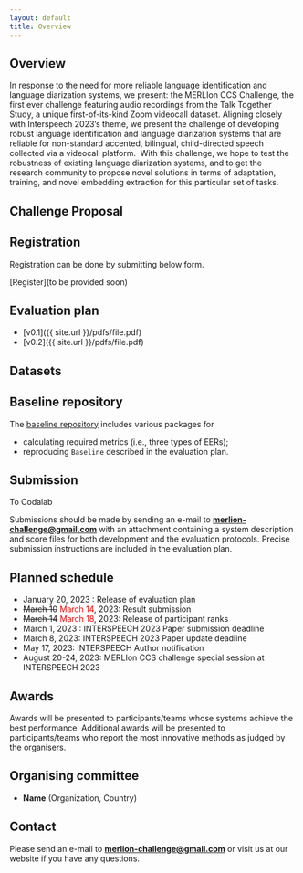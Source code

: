 ```yaml
---
layout: default
title: Overview
---
```


## Overview
In response to the need for more reliable language identification and language diarization systems, we present: the MERLIon CCS Challenge, the first ever challenge featuring audio recordings from the Talk Together Study, a unique first-of-its-kind Zoom videocall dataset. Aligning closely with Interspeech 2023’s theme, we present the challenge of developing robust language identification and language diarization systems that are reliable for non-standard accented, bilingual, child-directed speech collected via a videocall platform. 
With this challenge, we hope to test the robustness of existing language diarization systems, and to get the research community to propose novel solutions in terms of adaptation, training, and novel embedding extraction for this particular set of tasks. 


## Challenge Proposal

## Registration
Registration can be done by submitting below form.

[Register](to be provided soon)

## Evaluation plan
- [v0.1]({{ site.url }}/pdfs/file.pdf)
- [v0.2]({{ site.url }}/pdfs/file.pdf)

## Datasets

## Baseline repository
The [baseline repository](https://github.com/merlion-challenge/MERLIONCCS_Baseline) includes various packages for
- calculating required metrics (i.e., three types of EERs);
- reproducing `Baseline` described in the evaluation plan.


## Submission

To Codalab

Submissions should be made by sending an e-mail to **merlion-challenge@gmail.com** with an attachment containing a system description and score files for both development and the evaluation protocols. Precise submission instructions are included in the evaluation plan.

## Planned schedule
- January 20, 2023 : Release of evaluation plan
- ~~March 10~~ <span style="color:red">March 14</span>, 2023: Result submission
- ~~March 14~~ <span style="color:red">March 18</span>, 2023: Release of participant ranks
- March 1, 2023 : INTERSPEECH 2023 Paper submission deadline
- March 8, 2023: INTERSPEECH 2023 Paper update deadline
- May 17, 2023: INTERSPEECH Author notification
- August 20-24, 2023: MERLIon CCS challenge special session at INTERSPEECH 2023


## Awards
Awards will be presented to participants/teams whose systems achieve the best performance.  Additional awards will be presented to participants/teams who report the most innovative methods as judged by the organisers.


## Organising committee
- **Name** (Organization, Country)


## Contact
Please send an e-mail to **merlion-challenge@gmail.com** or visit us at our website if you have any questions.

